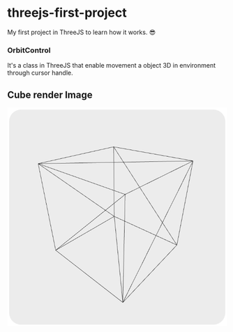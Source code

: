 # threejs-first-project

My first project in ThreeJS to learn how it works. 😎

### OrbitControl

It's a class in ThreeJS that enable movement a object 3D in environment through cursor handle.

## Cube render Image

![cube render](./media/cubeRender.png)
